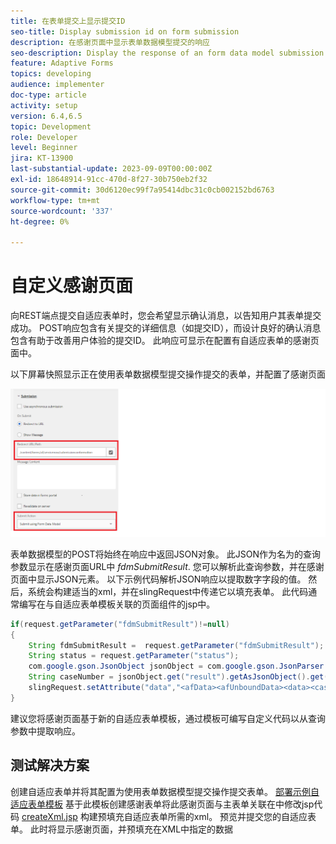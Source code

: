 ```yaml
---
title: 在表单提交上显示提交ID
seo-title: Display submission id on form submission
description: 在感谢页面中显示表单数据模型提交的响应
seo-description: Display the response of an form data model submission in thank you page
feature: Adaptive Forms
topics: developing
audience: implementer
doc-type: article
activity: setup
version: 6.4,6.5
topic: Development
role: Developer
level: Beginner
jira: KT-13900
last-substantial-update: 2023-09-09T00:00:00Z
exl-id: 18648914-91cc-470d-8f27-30b750eb2f32
source-git-commit: 30d6120ec99f7a95414dbc31c0cb002152bd6763
workflow-type: tm+mt
source-wordcount: '337'
ht-degree: 0%

---
```


# 自定义感谢页面

向REST端点提交自适应表单时，您会希望显示确认消息，以告知用户其表单提交成功。 POST响应包含有关提交的详细信息（如提交ID），而设计良好的确认消息包含有助于改善用户体验的提交ID。 此响应可显示在配置有自适应表单的感谢页面中。

以下屏幕快照显示正在使用表单数据模型提交操作提交的表单，并配置了感谢页面

![感谢页面](./assets/thank-you-page-fdm-submit.png)

表单数据模型的POST将始终在响应中返回JSON对象。 此JSON作为名为的查询参数显示在感谢页面URL中 _fdmSubmitResult_. 您可以解析此查询参数，并在感谢页面中显示JSON元素。
以下示例代码解析JSON响应以提取数字字段的值。 然后，系统会构建适当的xml，并在slingRequest中传递它以填充表单。 此代码通常编写在与自适应表单模板关联的页面组件的jsp中。

```java
if(request.getParameter("fdmSubmitResult")!=null)
{
    String fdmSubmitResult =  request.getParameter("fdmSubmitResult");
    String status = request.getParameter("status");
    com.google.gson.JsonObject jsonObject = com.google.gson.JsonParser.parseString(fdmSubmitResult).getAsJsonObject();
    String caseNumber = jsonObject.get("result").getAsJsonObject().get("number").getAsString();
    slingRequest.setAttribute("data","<afData><afUnboundData><data><caseNumber>"+caseNumber+"</caseNumber><status>"+status+"</status></data></afUnboundData></afData>");
}
```

建议您将感谢页面基于新的自适应表单模板，通过模板可编写自定义代码以从查询参数中提取响应。

## 测试解决方案

创建自适应表单并将其配置为使用表单数据模型提交操作提交表单。
[部署示例自适应表单模板](assets/thank-you-page-template.zip)
基于此模板创建感谢表单将此感谢页面与主表单关联在中修改jsp代码 [createXml.jsp](http://localhost:4502/apps/thank-you-page-template/component/page/thankyoupage/createxml.jsp) 构建预填充自适应表单所需的xml。
预览并提交您的自适应表单。
此时将显示感谢页面，并预填充在XML中指定的数据
